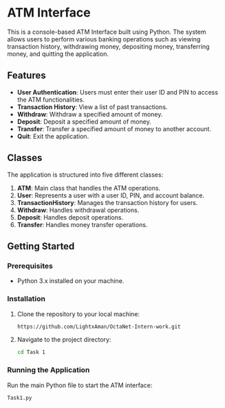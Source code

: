 # ATM Interface

This is a console-based ATM Interface built using Python. The system allows users to perform various banking operations such as viewing transaction history, withdrawing money, depositing money, transferring money, and quitting the application.

## Features

- **User Authentication**: Users must enter their user ID and PIN to access the ATM functionalities.
- **Transaction History**: View a list of past transactions.
- **Withdraw**: Withdraw a specified amount of money.
- **Deposit**: Deposit a specified amount of money.
- **Transfer**: Transfer a specified amount of money to another account.
- **Quit**: Exit the application.

## Classes

The application is structured into five different classes:

1. **ATM**: Main class that handles the ATM operations.
2. **User**: Represents a user with a user ID, PIN, and account balance.
3. **TransactionHistory**: Manages the transaction history for users.
4. **Withdraw**: Handles withdrawal operations.
5. **Deposit**: Handles deposit operations.
6. **Transfer**: Handles money transfer operations.

## Getting Started

### Prerequisites

- Python 3.x installed on your machine.

### Installation

1. Clone the repository to your local machine:
    ```sh
    https://github.com/LightxAman/OctaNet-Intern-work.git
    ```
2. Navigate to the project directory:
    ```sh
    cd Task 1
    ```

### Running the Application

Run the main Python file to start the ATM interface:

```sh
Task1.py

